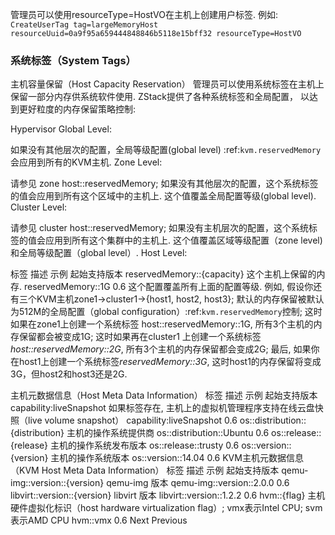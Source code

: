 管理员可以使用resourceType=HostVO在主机上创建用户标签. 例如:
`
CreateUserTag tag=largeMemoryHost resourceUuid=0a9f95a659444848846b5118e15bff32 resourceType=HostVO
`
### 系统标签（System Tags）
主机容量保留（Host Capacity Reservation）
管理员可以使用系统标签在主机上保留一部分内存供系统软件使用. ZStack提供了各种系统标签和全局配置， 以达到更好粒度的内存保留策略控制:

Hypervisor Global Level:

如果没有其他层次的配置，全局等级配置(global level) :ref:`kvm.reservedMemory`会应用到所有的KVM主机.
Zone Level:

请参见 zone host::reservedMemory; 如果没有其他层次的配置，这个系统标签的值会应用到所有这个区域中的主机上. 这个值覆盖全局配置等级(global level).
Cluster Level:

请参见 cluster host::reservedMemory; 如果没有主机层次的配置，这个系统标签的值会应用到所有这个集群中的主机上. 这个值覆盖区域等级配置（zone level)和全局等级配置（global level）.
Host Level:

标签	描述	示例	起始支持版本
reservedMemory::{capacity}	这个主机上保留的内存.	reservedMemory::1G	0.6
这个配置覆盖所有上面的配置等级.
例如, 假设你还有三个KVM主机zone1->cluster1->{host1, host2, host3}; 默认的内存保留被默认为512M的全局配置（global configuration）:ref:`kvm.reservedMemory`控制; 这时如果在zone1上创建一个系统标签 host::reservedMemory::1G, 所有3个主机的内存保留都会被变成1G; 这时如果再在cluster1 上创建一个系统标签*host::reservedMemory::2G*, 所有3个主机的内存保留都会变成2G; 最后, 如果你在host1上创建一个系统标签*reservedMemory::3G*, 这时host1的内存保留将变成3G，但host2和host3还是2G.

主机元数据信息（Host Meta Data Information）
标签	描述	示例	起始支持版本
capability:liveSnapshot	如果标签存在, 主机上的虚拟机管理程序支持在线云盘快照（live volume snapshot）	capability:liveSnapshot	0.6
os::distribution::{distribution}	主机的操作系统提供商	os::distribution::Ubuntu	0.6
os::release::{release}	主机的操作系统发布版本	os::release::trusty	0.6
os::version::{version}	主机的操作系统版本	os::version::14.04	0.6
KVM主机元数据信息（KVM Host Meta Data Information）
标签	描述	示例	起始支持版本
qemu-img::version::{version}	qemu-img 版本	qemu-img::version::2.0.0	0.6
libvirt::version::{version}	libvirt 版本	libvirt::version::1.2.2	0.6
hvm::{flag}	主机硬件虚拟化标识（host hardware virtualization flag）; vmx表示Intel CPU; svm表示AMD CPU	hvm::vmx	0.6
Next  Previous
